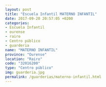 ```yaml
---
layout: post
title: "Escuela Infantil MATERNO INFANTIL"
date: 2017-09-20 20:57:05 +0200
categories:
- Escuela Infantil
- ourense
- rairo
- Centro público
- guarderia
name: "MATERNO INFANTIL"
province: "Ourense"
location: "Rairo"
code: "32016200"
type: "Centro público"
img: guarderia.jpg
permalink: /guarderias/materno-infantil.html
---
```

